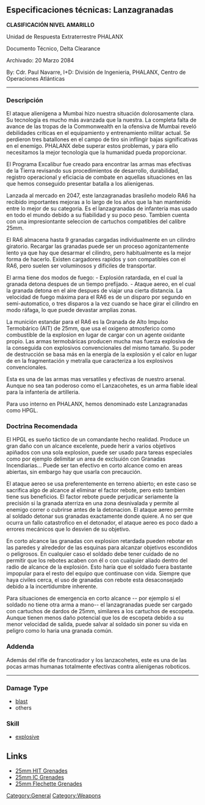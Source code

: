 ## Especificaciones técnicas: Lanzagranadas

**CLASIFICACIÓN NIVEL AMARILLO**

Unidad de Respuesta Extraterrestre PHALANX

Documento Técnico, Delta Clearance

Archivado: 20 Marzo 2084

By: Cdr. Paul Navarre, I+D: División de Ingenieria, PHALANX, Centro de
Operaciones Atlánticas

------------------------------------------------------------------------

### Descripción

El ataque alienígena a Mumbai hizo nuestra situación dolorosamente
clara. Su tecnología es mucho más avanzada que la nuestra. La completa
falta de avance de las tropas de la Commonwealth en la ofensiva de
Mumbai reveló debilidades críticas en el equipamiento y entrenamiento
militar actual. Se perdieron tres batallones en el campo de tiro sin
inflingir bajas significativas en el enemigo. PHALANX debe superar estos
problemas, y para ello necesitamos la mejor tecnología que la humanidad
pueda proporcionar.

El Programa Excalibur fue creado para encontrar las armas mas efectivas
de la Tierra revisando sus procedimientos de desarrollo, durabilidad,
registro operacional y eficiacia de combate en aquellas situaciones en
las que hemos conseguido presentar batalla a los alienigenas.

Lanzada al mercado en 2047, este lanzagranadas brasileño modelo RA6 ha
recibido importantes mejoras a lo largo de los años que la han mantenido
entre lo mejor de su categoria. Es el lanzagranadas de infanteria mas
usado en todo el mundo debido a su fiabilidad y su poco peso. Tambien
cuenta con una impresiontante seleccion de cartuchos compatibles del
calibre 25mm.

El RA6 almacena hasta 9 granadas cargadas individualmente en un cilindro
giratorio. Recargar las granadas puede ser un proceso agonizantemente
lento ya que hay que desarmar el cilindro, pero habitualmente es la
mejor forma de hacerlo. Existen cargadores rapidos y son compatibles con
el RA6, pero suelen ser voluminosos y dificiles de transportar.

El arma tiene dos modos de fuego: - Explosión ratardada, en el cual la
granada detona despues de un tiempo prefijado. - Ataque aereo, en el
cual la granada detona en el aire despues de viajar una cierta
distancia. La velocidad de fuego máxima para el RA6 es de un disparo por
segundo en semi-automatico, o tres disparos a la vez cuando se hace
girar el cilindro en modo ráfaga, lo que puede devastar amplias zonas.

La munición estandar para el RA6 es la Granada de Alto Impulso
Termobárico (AIT) de 25mm, que usa el oxigeno atmosferico como
combustible de la explosion en lugar de cargar con un agente oxidante
propio. Las armas termobáricas producen mucha mas fuerza explosiva de la
conseguida con explosivos convencionales del mismo tamaño. Su poder de
destrucción se basa más en la energía de la explosión y el calor en
lugar de en la fragmentación y metralla que caracteriza a los explosivos
convencionales.

Esta es una de las armas mas versatiles y efectivas de nuestro arsenal.
Aunque no sea tan poderoso como el Lanzacohetes, es un arma fiable ideal
para la infantería de artilleria.

Para uso interno en PHALANX, hemos denominado este Lanzagranadas como
HPGL.

### Doctrina Recomendada

El HPGL es sueño táctico de un comandante hecho realidad. Produce un
gran daño con un alcance excelente, puede herir a varios objetivos
apiñados con una sola explosion, puede ser usado para tareas especiales
como por ejemplo delimitar un area de exclsuión con Granadas
Incendiarias... Puede ser tan efectivo en corto alcance como en areas
abiertas, sin embargo hay que usarla con precaución.

El ataque aereo se usa preferentemente en terreno abierto; en este caso
se sacrifica algo de alcance al eliminar el factor rebote, pero esto
tambien tiene sus beneficios. El factor rebote puede perjudicar
seriamente la precisión si la granada aterriza en una zona desnivalada y
permite al enemigo correr o cubrirse antes de la detonacion. El ataque
aereo permite al soldado detonar sus granadas exactamente donde quiere.
A no ser que ocurra un fallo catastrofico en el detonador, el ataque
aereo es poco dado a errores mecánicos que lo desvien de su objetivo.

En corto alcance las granadas con explosion retardada pueden rebotar en
las paredes y alrededor de las esquinas para alcanzar objetivos
escondidos o peligrosos. En cualquier caso el soldado debe tener cuidado
de no permitir que los rebotes acaben con él o con cualquier aliado
dentro del radio de alcance de la explosión. Esto haría que el soldado
fuera bastante impopular para el resto del equipo que continuase con
vida. Siempre que haya civiles cerca, el uso de granadas con rebote esta
desaconsejado debido a la incertidumbre inherente.

Para situaciones de emergencia en corto alcance -- por ejemplo si el
soldado no tiene otra arma a mano-- el lanzagranadas puede ser cargado
con cartuchos de dardos de 25mm, similares a los cartuchos de escopeta.
Aunque tienen menos daño potencial que los de escopeta debido a su menor
velocidad de salida, puede salvar al soldado sin poner su vida en
peligro como lo haria una granada común.

### Addenda

Además del rifle de francotirador y los lanzacohetes, este es una de las
pocas armas humanas totalmente efectivas contra alienígenas roboticos.

------------------------------------------------------------------------

### Damage Type

- [blast](Damage/blast "wikilink")
- others

### Skill

- [explosive](Skills/explosive "wikilink")

## Links

- [25mm HIT Grenades](Equipment/Ammunition/25mm_HIT_Grenades "wikilink")
- [25mm IC Grenades](Equipment/Ammunition/25mm_IC_Grenades "wikilink")
- [25mm Flechette
  Grenades](Equipment/Ammunition/25mm_Flechette_Grenades "wikilink")

[Category:General](Category:General "wikilink")
[Category:Weapons](Category:Weapons "wikilink")